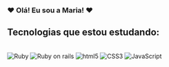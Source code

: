 ### ❤️ Olá! Eu sou a Maria! ❤️ 

## Tecnologias que estou estudando:
<div style="display: inline-block"><br>
    <img alt="Ruby" src="https://img.shields.io/badge/Ruby-CC342D?style=for-the-badge&logo=ruby&logoColor=white">
    <img alt="Ruby on rails" src="https://img.shields.io/badge/Ruby_on_Rails-CC0000?style=for-the-badge&logo=ruby-on-rails&logoColor=white">
    <img alt="html5" src="https://img.shields.io/badge/HTML5-E34F26?style=for-the-badge&logo=html5&logoColor=white">
    <img alt="CSS3" src="https://img.shields.io/badge/CSS3-1572B6?style=for-the-badge&logo=css3&logoColor=white">
    <img alt="JavaScript" src="https://img.shields.io/badge/JavaScript-F7DF1E?style=for-the-badge&logo=javascript&logoColor=black">
</div>
